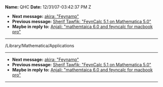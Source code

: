**Name:** QHC
**Date:** 12/31/07-03:42:37 PM Z

  - **Next message:** [akira: "Feynamp"](0472.html)
  - **Previous message:** [Sherif Tawfik: "FeynCalc 5.1 on Mathematica
    5.0"](0470.html)
  - **Maybe in reply to:** [Anjali: "mathemtaica 6.0 and feyncalc for
    macbook pro"](0459.html)

-----

/Library/Mathematica/Applications  

-----

  - **Next message:** [akira: "Feynamp"](0472.html)
  - **Previous message:** [Sherif Tawfik: "FeynCalc 5.1 on Mathematica
    5.0"](0470.html)
  - **Maybe in reply to:** [Anjali: "mathemtaica 6.0 and feyncalc for
    macbook pro"](0459.html)

-----

